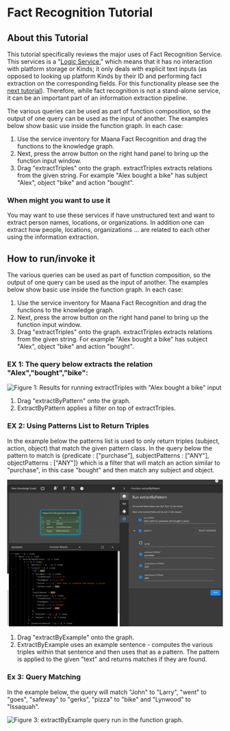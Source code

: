 # Fact Recognition Tutorial

## About this Tutorial <a id="about-this-tutorial"></a>

This tutorial specifically reviews the major uses of Fact Recognition Service. This services is a "[Logic Service](../../../product-guide/reference-guide/q-platform-and-microservices/service-types/logic-services.md)," which means that it has no interaction with platform storage or Kinds; it only deals with explicit text inputs \(as opposed to looking up platform Kinds by their ID and performing fact extraction on the corresponding fields. For this functionality please see the [next tutorial](creating-a-fact-recognition-bot.md)\). Therefore, while fact recognition is not a stand-alone service, it can be an important part of an information extraction pipeline. 

The various queries can be used as part of function composition, so the output of one query can be used as the input of another. The examples below show basic use inside the function graph. In each case:

1. Use the service inventory for Maana Fact Recognition and drag the functions to the knowledge graph.
2. Next, press the arrow button on the right hand panel to bring up the function input window.
3. Drag "extractTriples" onto the graph. extractTriples extracts relations from the given string. For example "Alex bought a bike" has subject "Alex", object "bike" and action "bought".

### When might you want to use it <a id="when-might-you-want-to-use-it"></a>

You may want to use these services if have unstructured text and want to extract person names, locations, or organizations. In addition one can extract how people, locations, organizations ... are related to each other using the information extraction.

## How to run/invoke it <a id="how-to-run-invoke-it"></a>

The various queries can be used as part of function composition, so the output of one query can be used as the input of another. The examples below show basic use inside the function graph. In each case:

1. Use the service inventory for Maana Fact Recognition and drag the functions to the knowledge graph.
2. Next, press the arrow button on the right hand panel to bring up the function input window.
3. Drag "extractTriples" onto the graph. extractTriples extracts relations from the given string. For example "Alex bought a bike" has subject "Alex", object "bike" and action "bought".

### EX 1: The query below extracts the relation "Alex","bought","bike": <a id="ex-1-the-query-below-extracts-the-relation-alex-bought-bike"></a>

![Figure 1: Results for running extractTriples with &quot;Alex bought a bike&quot; input](https://blobscdn.gitbook.com/v0/b/gitbook-28427.appspot.com/o/assets%2F-LWSKjuJIsK0lFXCaEtL%2F-LXKvn2SxcezDYn0CGUx%2F-LXKwd41bWDCs4Pgq9W3%2Fimage.png?alt=media&token=d1aa02b0-6f4f-40a4-91c4-959d29d8082f)

1. Drag "extractByPattern" onto the graph.
2. ExtractByPattern applies a filter on top of extractTriples.

### EX 2: Using Patterns List to Return Triples  <a id="ex-2-using-patterns-list-to-return-triples"></a>

In the example below the patterns list is used to only return triples \(subject, action, object\) that match the given pattern class. In the query below the pattern to match is {predicate : \["purchase"\], subjectPatterns : \["ANY"\], objectPatterns : \["ANY"\]} which is a filter that will match an action similar to "purchase", in this case "bought" and then match any subject and object.

![Figure 2: extractByPattern query run in the function graph.](../../../.gitbook/assets/extractByPattern.png)

1. Drag "extractByExample" onto the graph.
2. ExtractByExample uses an example sentence - computes the various triples within that sentence and then uses that as a pattern. The pattern is applied to the given "text" and returns matches if they are found.

### Ex 3: Query Matching <a id="ex-3-query-matching"></a>

In the example below, the query will match "John" to "Larry", "went" to "goes", "safeway" to "gerks", "pizza" to "bike" and "Lynwood" to "Issaquah".

![Figure 3: extractByExample query run in the function graph.](https://blobscdn.gitbook.com/v0/b/gitbook-28427.appspot.com/o/assets%2F-LWSKjuJIsK0lFXCaEtL%2F-LXKvn2SxcezDYn0CGUx%2F-LXKwoGkKB5aLN7cbfo_%2Fimage.png?alt=media&token=5806b8ee-e348-4c4a-802d-dbe51e6c35eb)

